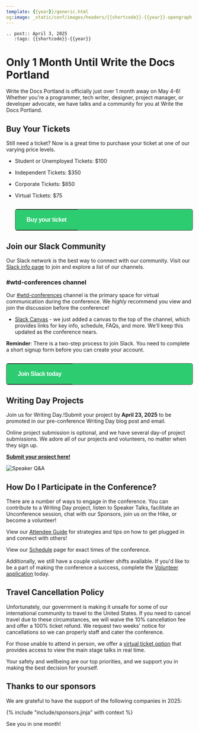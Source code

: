 ```yaml
---
template: {{year}}/generic.html
og:image: _static/conf/images/headers/{{shortcode}}-{{year}}-opengraph.jpg
---
```


```{eval-rst}
.. post:: April 3, 2025
   :tags: {{shortcode}}-{{year}}
```

# Only 1 Month Until Write the Docs Portland

Write the Docs Portland is officially just over 1 month away on May 4-6! Whether you're a programmer, tech writer, designer, project manager, or developer advocate, we have talks and a community for you at Write the Docs Portland.

## Buy Your Tickets

Still need a ticket? Now is a great time to purchase your ticket at one of our varying price levels.

- Student or Unemployed Tickets: $100
- Independent Tickets: $350
- Corporate Tickets: $650
- Virtual Tickets: $75

   <p style="margin: 2em 0;">
   <table border="0" cellpadding="0" cellspacing="0" style="background-color:#2ECC71; border:1px solid #4a4a4a; border-radius:5px;">
   <tr>
      <td align="center" valign="middle" style="color:#FFFFFF; font-family:Helvetica, Arial, sans-serif; font-size:16px; font-weight:bold; letter-spacing:-.5px; line-height:150%; padding-top:15px; padding-right:30px; padding-bottom:15px; padding-left:30px;">
         <a href="https://www.writethedocs.org/conf/{{shortcode}}/{{year}}/tickets/" target="_blank" style="color:#FFFFFF; text-decoration:none; border-bottom: none;">Buy your ticket</a>
      </td>
   </tr>
   </table>
   </p>

## Join our Slack Community

Our Slack network is the best way to connect with our community. Visit our [Slack info page](https://www.writethedocs.org/slack/) to join and explore a list of our channels.

### #wtd-conferences channel
Our [#wtd-conferences](https://writethedocs.slack.com/archives/C1AKFQATH) channel is the primary space for virtual communication during the conference. We *highly* recommend you view and join the discussion before the conference!

- [Slack Canvas](https://writethedocs.slack.com/docs/T0299N2DL/F06BQAVNSH3) - we just added a canvas to the top of the channel, which provides links for key info, schedule, FAQs, and more. We'll keep this updated as the conference nears. 

**Reminder**: There is a two-step process to join Slack. You need to complete a short signup form before you can create your account.

   <p style="margin: 2em 0;">
   <table border="0" cellpadding="0" cellspacing="0" style="background-color:#2ECC71; border:1px solid #4a4a4a; border-radius:5px;">
   <tr>
      <td align="center" valign="middle" style="color:#FFFFFF; font-family:Helvetica, Arial, sans-serif; font-size:16px; font-weight:bold; letter-spacing:-.5px; line-height:150%; padding-top:15px; padding-right:30px; padding-bottom:15px; padding-left:30px;">
         <a href="https://docs.google.com/forms/d/e/1FAIpQLSdq4DWRphVt1qVqH8NsjNnS0Szu_NljjZRUvyYqR7mdc00zKQ/viewform" target="_blank" style="color:#FFFFFF; text-decoration:none; border-bottom: none;">Join Slack today</a>
      </td>
   </tr>
   </table>
   </p>

## Writing Day Projects

Join us for Writing Day.!Submit your project by **April 23, 2025** to be promoted in our pre-conference Writing Day blog post and email.

Online project submission is optional, and we have several day-of project submissions. We adore all of our projects and volunteers, no matter when they sign up.

**[Submit your project here!](https://docs.google.com/forms/d/e/1FAIpQLSeHMZ1uXTfnT0HMm-KfsgxYV1w3tmS7bMPtBx4H9cktJpSrdg/viewform?usp=dialog)**

![Speaker Q&A](/_static/conf/images/headers/Speaker-Photo-2.jpg)

## How Do I Participate in the Conference? 

There are a number of ways to engage in the conference. You can contribute to a Writing Day project, listen to Speaker Talks, facilitate an Unconference session, chat with our Sponsors, join us on the Hike, or become a volunteer!

View our [Attendee Guide](https://www.writethedocs.org/conf/portland/2025/attendee-guide/) for strategies and tips on how to get plugged in and connect with others!

View our [Schedule](https://www.writethedocs.org/conf/portland/2025/schedule/) page for exact times of the conference.

Additionally, we still have a couple volunteer shifts available. If you'd like to be a part of making the conference a success, complete the [Volunteer application](https://docs.google.com/forms/d/e/1FAIpQLSfmogqirct-3eZyskVTDkx20406K3nRET78T2WSWEvz_fHPCQ/viewform?usp=sf_link) today.

## Travel Cancellation Policy

Unfortunately, our government is making it unsafe for some of our international community to travel to the United States. If you need to cancel travel due to these circumstances, we will waive the 10% cancellation fee and offer a 100% ticket refund. We request two weeks' notice for cancellations so we can properly staff and cater the conference.

For those unable to attend in person, we offer a [virtual ticket option](https://www.writethedocs.org/conf/portland/2025/tickets/) that provides access to view the main stage talks in real time. 

Your safety and wellbeing are our top priorities, and we support you in making the best decision for yourself. 

## Thanks to our sponsors

We are grateful to have the support of the following companies in 2025:

{% include "include/sponsors.jinja" with context %}

See you in one month!
